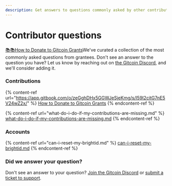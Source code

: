 ```yaml
---
description: Get answers to questions commonly asked by other contributors.
---
```


# Contributor questions

[📚📚How to Donate to Gitcoin Grants](https://app.gitbook.com/o/zeGghDHx5GGWJeSjeKmg/s/l59I2citG7nE5V24wZ2x/)We've curated a collection of the most commonly asked questions from grantees. Don't see an answer to the question you have? Let us know by reaching out on [the Gitcoin Discord](https://discord.com/invite/b5PEjyVFXT), and we'll consider adding it.

### Contributions

{% content-ref url="https://app.gitbook.com/o/zeGghDHx5GGWJeSjeKmg/s/l59I2citG7nE5V24wZ2x/" %}
[How to Donate to Gitcoin Grants](https://app.gitbook.com/o/zeGghDHx5GGWJeSjeKmg/s/l59I2citG7nE5V24wZ2x/)
{% endcontent-ref %}

{% content-ref url="what-do-i-do-if-my-contributions-are-missing.md" %}
[what-do-i-do-if-my-contributions-are-missing.md](what-do-i-do-if-my-contributions-are-missing.md)
{% endcontent-ref %}

### Accounts

{% content-ref url="can-i-reset-my-brightid.md" %}
[can-i-reset-my-brightid.md](can-i-reset-my-brightid.md)
{% endcontent-ref %}



### Did we answer your question?

Don't see an answer to your question? [Join the Gitcoin Discord](https://discord.gg/b5PEjyVFXT) or [submit a ticket to support](https://gitcoin.happyfox.com/new).
